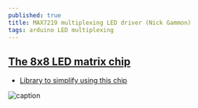 ```yaml
---
published: true
title: MAX7219 multiplexing LED driver (Nick Gammon)
tags: arduino LED multiplexing
---
```

## [The 8x8 LED matrix chip](http://www.gammon.com.au/forum/?id=11516)

- [Library to simplify using this chip](https://github.com/nickgammon/MAX7219)

![caption](http://www.gammon.com.au/images/Arduino/MAX7219d.jpg)